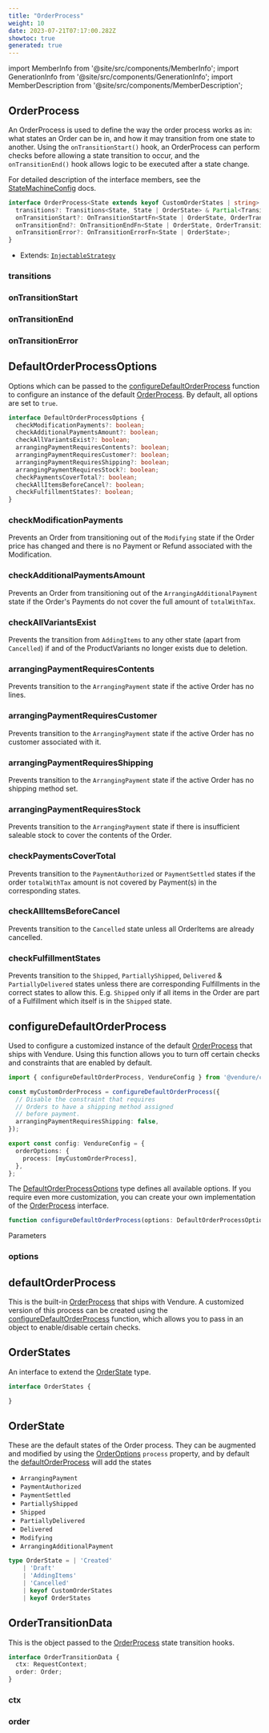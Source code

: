 ```yaml
---
title: "OrderProcess"
weight: 10
date: 2023-07-21T07:17:00.282Z
showtoc: true
generated: true
---
```

<!-- This file was generated from the Vendure source. Do not modify. Instead, re-run the "docs:build" script -->
import MemberInfo from '@site/src/components/MemberInfo';
import GenerationInfo from '@site/src/components/GenerationInfo';
import MemberDescription from '@site/src/components/MemberDescription';


## OrderProcess

<GenerationInfo sourceFile="packages/core/src/config/order/order-process.ts" sourceLine="28" packageName="@vendure/core" />

An OrderProcess is used to define the way the order process works as in: what states an Order can be
in, and how it may transition from one state to another. Using the `onTransitionStart()` hook, an
OrderProcess can perform checks before allowing a state transition to occur, and the `onTransitionEnd()`
hook allows logic to be executed after a state change.

For detailed description of the interface members, see the <a href='/docs/reference/typescript-api/state-machine/state-machine-config#statemachineconfig'>StateMachineConfig</a> docs.

```ts title="Signature"
interface OrderProcess<State extends keyof CustomOrderStates | string> extends InjectableStrategy {
  transitions?: Transitions<State, State | OrderState> & Partial<Transitions<OrderState | State>>;
  onTransitionStart?: OnTransitionStartFn<State | OrderState, OrderTransitionData>;
  onTransitionEnd?: OnTransitionEndFn<State | OrderState, OrderTransitionData>;
  onTransitionError?: OnTransitionErrorFn<State | OrderState>;
}
```
* Extends: <code><a href='/docs/reference/typescript-api/common/injectable-strategy#injectablestrategy'>InjectableStrategy</a></code>



<div className="members-wrapper">

### transitions

<MemberInfo kind="property" type="<a href='/docs/reference/typescript-api/state-machine/transitions#transitions'>Transitions</a>&#60;State, State | <a href='/docs/reference/typescript-api/orders/order-process#orderstate'>OrderState</a>&#62; &#38; Partial&#60;<a href='/docs/reference/typescript-api/state-machine/transitions#transitions'>Transitions</a>&#60;<a href='/docs/reference/typescript-api/orders/order-process#orderstate'>OrderState</a> | State&#62;&#62;"   />


### onTransitionStart

<MemberInfo kind="property" type="<a href='/docs/reference/typescript-api/state-machine/state-machine-config#ontransitionstartfn'>OnTransitionStartFn</a>&#60;State | <a href='/docs/reference/typescript-api/orders/order-process#orderstate'>OrderState</a>, <a href='/docs/reference/typescript-api/orders/order-process#ordertransitiondata'>OrderTransitionData</a>&#62;"   />


### onTransitionEnd

<MemberInfo kind="property" type="<a href='/docs/reference/typescript-api/state-machine/state-machine-config#ontransitionendfn'>OnTransitionEndFn</a>&#60;State | <a href='/docs/reference/typescript-api/orders/order-process#orderstate'>OrderState</a>, <a href='/docs/reference/typescript-api/orders/order-process#ordertransitiondata'>OrderTransitionData</a>&#62;"   />


### onTransitionError

<MemberInfo kind="property" type="<a href='/docs/reference/typescript-api/state-machine/state-machine-config#ontransitionerrorfn'>OnTransitionErrorFn</a>&#60;State | <a href='/docs/reference/typescript-api/orders/order-process#orderstate'>OrderState</a>&#62;"   />




</div>


## DefaultOrderProcessOptions

<GenerationInfo sourceFile="packages/core/src/config/order/default-order-process.ts" sourceLine="50" packageName="@vendure/core" since="2.0.0" />

Options which can be passed to the <a href='/docs/reference/typescript-api/orders/order-process#configuredefaultorderprocess'>configureDefaultOrderProcess</a> function
to configure an instance of the default <a href='/docs/reference/typescript-api/orders/order-process#orderprocess'>OrderProcess</a>. By default, all
options are set to `true`.

```ts title="Signature"
interface DefaultOrderProcessOptions {
  checkModificationPayments?: boolean;
  checkAdditionalPaymentsAmount?: boolean;
  checkAllVariantsExist?: boolean;
  arrangingPaymentRequiresContents?: boolean;
  arrangingPaymentRequiresCustomer?: boolean;
  arrangingPaymentRequiresShipping?: boolean;
  arrangingPaymentRequiresStock?: boolean;
  checkPaymentsCoverTotal?: boolean;
  checkAllItemsBeforeCancel?: boolean;
  checkFulfillmentStates?: boolean;
}
```

<div className="members-wrapper">

### checkModificationPayments

<MemberInfo kind="property" type="boolean" default="true"   />

Prevents an Order from transitioning out of the `Modifying` state if
the Order price has changed and there is no Payment or Refund associated
with the Modification.
### checkAdditionalPaymentsAmount

<MemberInfo kind="property" type="boolean" default="true"   />

Prevents an Order from transitioning out of the `ArrangingAdditionalPayment` state if
the Order's Payments do not cover the full amount of `totalWithTax`.
### checkAllVariantsExist

<MemberInfo kind="property" type="boolean" default="true"   />

Prevents the transition from `AddingItems` to any other state (apart from `Cancelled`) if
and of the ProductVariants no longer exists due to deletion.
### arrangingPaymentRequiresContents

<MemberInfo kind="property" type="boolean" default="true"   />

Prevents transition to the `ArrangingPayment` state if the active Order has no lines.
### arrangingPaymentRequiresCustomer

<MemberInfo kind="property" type="boolean" default="true"   />

Prevents transition to the `ArrangingPayment` state if the active Order has no customer
associated with it.
### arrangingPaymentRequiresShipping

<MemberInfo kind="property" type="boolean" default="true"   />

Prevents transition to the `ArrangingPayment` state if the active Order has no shipping
method set.
### arrangingPaymentRequiresStock

<MemberInfo kind="property" type="boolean" default="true"   />

Prevents transition to the `ArrangingPayment` state if there is insufficient saleable
stock to cover the contents of the Order.
### checkPaymentsCoverTotal

<MemberInfo kind="property" type="boolean" default="true"   />

Prevents transition to the `PaymentAuthorized` or `PaymentSettled` states if the order
`totalWithTax` amount is not covered by Payment(s) in the corresponding states.
### checkAllItemsBeforeCancel

<MemberInfo kind="property" type="boolean" default="true"   />

Prevents transition to the `Cancelled` state unless all OrderItems are already
cancelled.
### checkFulfillmentStates

<MemberInfo kind="property" type="boolean" default="true"   />

Prevents transition to the `Shipped`, `PartiallyShipped`, `Delivered` & `PartiallyDelivered` states unless
there are corresponding Fulfillments in the correct states to allow this. E.g. `Shipped` only if all items in
the Order are part of a Fulfillment which itself is in the `Shipped` state.


</div>


## configureDefaultOrderProcess

<GenerationInfo sourceFile="packages/core/src/config/order/default-order-process.ts" sourceLine="163" packageName="@vendure/core" since="2.0.0" />

Used to configure a customized instance of the default <a href='/docs/reference/typescript-api/orders/order-process#orderprocess'>OrderProcess</a> that ships with Vendure.
Using this function allows you to turn off certain checks and constraints that are enabled by default.

```ts
import { configureDefaultOrderProcess, VendureConfig } from '@vendure/core';

const myCustomOrderProcess = configureDefaultOrderProcess({
  // Disable the constraint that requires
  // Orders to have a shipping method assigned
  // before payment.
  arrangingPaymentRequiresShipping: false,
});

export const config: VendureConfig = {
  orderOptions: {
    process: [myCustomOrderProcess],
  },
};
```
The <a href='/docs/reference/typescript-api/orders/order-process#defaultorderprocessoptions'>DefaultOrderProcessOptions</a> type defines all available options. If you require even
more customization, you can create your own implementation of the <a href='/docs/reference/typescript-api/orders/order-process#orderprocess'>OrderProcess</a> interface.

```ts title="Signature"
function configureDefaultOrderProcess(options: DefaultOrderProcessOptions): void
```
Parameters

### options

<MemberInfo kind="parameter" type="<a href='/docs/reference/typescript-api/orders/order-process#defaultorderprocessoptions'>DefaultOrderProcessOptions</a>" />



## defaultOrderProcess

<GenerationInfo sourceFile="packages/core/src/config/order/default-order-process.ts" sourceLine="474" packageName="@vendure/core" since="2.0.0" />

This is the built-in <a href='/docs/reference/typescript-api/orders/order-process#orderprocess'>OrderProcess</a> that ships with Vendure. A customized version of this process
can be created using the <a href='/docs/reference/typescript-api/orders/order-process#configuredefaultorderprocess'>configureDefaultOrderProcess</a> function, which allows you to pass in an object
to enable/disable certain checks.



## OrderStates

<GenerationInfo sourceFile="packages/core/src/service/helpers/order-state-machine/order-state.ts" sourceLine="21" packageName="@vendure/core" since="2.0.0" />

An interface to extend the <a href='/docs/reference/typescript-api/orders/order-process#orderstate'>OrderState</a> type.

```ts title="Signature"
interface OrderStates {

}
```


## OrderState

<GenerationInfo sourceFile="packages/core/src/service/helpers/order-state-machine/order-state.ts" sourceLine="42" packageName="@vendure/core" />

These are the default states of the Order process. They can be augmented and
modified by using the <a href='/docs/reference/typescript-api/orders/order-options#orderoptions'>OrderOptions</a> `process` property, and by default
the <a href='/docs/reference/typescript-api/orders/order-process#defaultorderprocess'>defaultOrderProcess</a> will add the states

- `ArrangingPayment`
- `PaymentAuthorized`
- `PaymentSettled`
- `PartiallyShipped`
- `Shipped`
- `PartiallyDelivered`
- `Delivered`
- `Modifying`
- `ArrangingAdditionalPayment`

```ts title="Signature"
type OrderState = | 'Created'
    | 'Draft'
    | 'AddingItems'
    | 'Cancelled'
    | keyof CustomOrderStates
    | keyof OrderStates
```


## OrderTransitionData

<GenerationInfo sourceFile="packages/core/src/service/helpers/order-state-machine/order-state.ts" sourceLine="57" packageName="@vendure/core" />

This is the object passed to the <a href='/docs/reference/typescript-api/orders/order-process#orderprocess'>OrderProcess</a> state transition hooks.

```ts title="Signature"
interface OrderTransitionData {
  ctx: RequestContext;
  order: Order;
}
```

<div className="members-wrapper">

### ctx

<MemberInfo kind="property" type="<a href='/docs/reference/typescript-api/request/request-context#requestcontext'>RequestContext</a>"   />


### order

<MemberInfo kind="property" type="<a href='/docs/reference/typescript-api/entities/order#order'>Order</a>"   />




</div>
